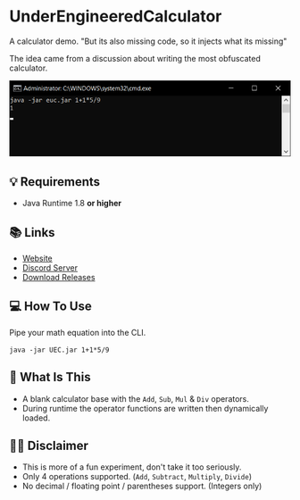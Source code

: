 # UnderEngineeredCalculator
A calculator demo. "But its also missing code, so it injects what its missing"

The idea came from a discussion about writing the most obfuscated calculator.

![A screenshot of UEC](.github/screenshot.png "Screenshot")

## 💡 Requirements
+ Java Runtime 1.8 **or higher**

## 📚 Links
* [Website](https://konloch.com/UnderEngineeredCalculator/)
* [Discord Server](https://discord.gg/aexsYpfMEf)
* [Download Releases](https://github.com/Konloch/UnderEngineeredCalculator/releases)

## 💻 How To Use
Pipe your math equation into the CLI.

```
java -jar UEC.jar 1+1*5/9
```

## 👨‍ What Is This
+ A blank calculator base with the `Add`, `Sub`, `Mul` & `Div` operators.
+ During runtime the operator functions are written then dynamically loaded.

## 👨‍💻 Disclaimer
+ This is more of a fun experiment, don't take it too seriously.
+ Only 4 operations supported. (`Add`, `Subtract`, `Multiply`, `Divide`)
+ No decimal / floating point / parentheses support. (Integers only)